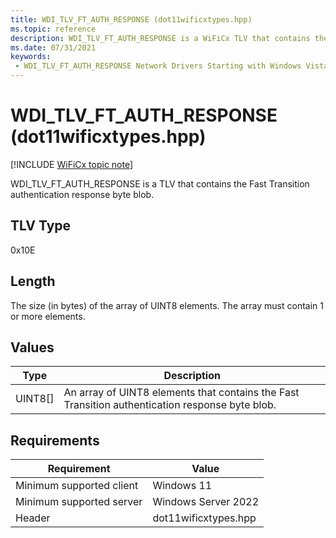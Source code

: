 ```yaml
---
title: WDI_TLV_FT_AUTH_RESPONSE (dot11wificxtypes.hpp)
ms.topic: reference
description: WDI_TLV_FT_AUTH_RESPONSE is a WiFiCx TLV that contains the Fast Transition authentication response byte blob.
ms.date: 07/31/2021
keywords:
 - WDI_TLV_FT_AUTH_RESPONSE Network Drivers Starting with Windows Vista
---
```


# WDI\_TLV\_FT\_AUTH\_RESPONSE (dot11wificxtypes.hpp)

[!INCLUDE [WiFiCx topic note](../includes/wificx-version-warning.md)]


WDI\_TLV\_FT\_AUTH\_RESPONSE is a TLV that contains the Fast Transition authentication response byte blob.

## TLV Type


0x10E

## Length


The size (in bytes) of the array of UINT8 elements. The array must contain 1 or more elements.

## Values


| Type      | Description                                                                                     |
|-----------|-------------------------------------------------------------------------------------------------|
| UINT8\[\] | An array of UINT8 elements that contains the Fast Transition authentication response byte blob. |

 

## Requirements

|Requirement|Value|
|--- |--- |
|Minimum supported client|Windows 11|
|Minimum supported server|Windows Server 2022|
|Header|dot11wificxtypes.hpp|
 

 




